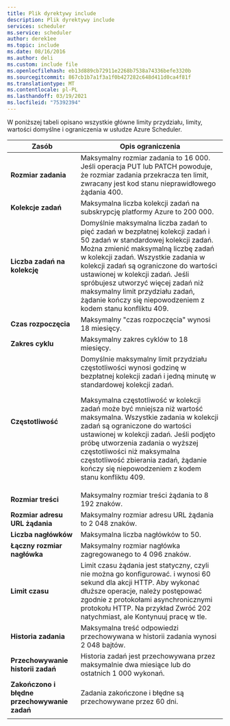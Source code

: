```yaml
---
title: Plik dyrektywy include
description: Plik dyrektywy include
services: scheduler
ms.service: scheduler
author: derek1ee
ms.topic: include
ms.date: 08/16/2016
ms.author: deli
ms.custom: include file
ms.openlocfilehash: eb13d889cb72911e2268b7538a74336befe3320b
ms.sourcegitcommit: 867cb1b7a1f3a1f0b427282c648d411d0ca4f81f
ms.translationtype: MT
ms.contentlocale: pl-PL
ms.lasthandoff: 03/19/2021
ms.locfileid: "75392394"
---
```

W poniższej tabeli opisano wszystkie główne limity przydziału, limity, wartości domyślne i ograniczenia w usłudze Azure Scheduler.

| Zasób | Opis ograniczenia |
| -------- | ----------------- |
| **Rozmiar zadania** | Maksymalny rozmiar zadania to 16 000. Jeśli operacja PUT lub PATCH powoduje, że rozmiar zadania przekracza ten limit, zwracany jest kod stanu nieprawidłowego żądania 400. | 
| **Kolekcje zadań** | Maksymalna liczba kolekcji zadań na subskrypcję platformy Azure to 200 000. | 
| **Liczba zadań na kolekcję** | Domyślnie maksymalna liczba zadań to pięć zadań w bezpłatnej kolekcji zadań i 50 zadań w standardowej kolekcji zadań. Można zmienić maksymalną liczbę zadań w kolekcji zadań. Wszystkie zadania w kolekcji zadań są ograniczone do wartości ustawionej w kolekcji zadań. Jeśli spróbujesz utworzyć więcej zadań niż maksymalny limit przydziału zadań, żądanie kończy się niepowodzeniem z kodem stanu konfliktu 409. | 
| **Czas rozpoczęcia** | Maksymalny "czas rozpoczęcia" wynosi 18 miesięcy. |
| **Zakres cyklu** | Maksymalny zakres cyklów to 18 miesięcy. | 
| **Częstotliwość** | Domyślnie maksymalny limit przydziału częstotliwości wynosi godzinę w bezpłatnej kolekcji zadań i jedną minutę w standardowej kolekcji zadań. <p>Maksymalna częstotliwość w kolekcji zadań może być mniejsza niż wartość maksymalna. Wszystkie zadania w kolekcji zadań są ograniczone do wartości ustawionej w kolekcji zadań. Jeśli podjęto próbę utworzenia zadania o wyższej częstotliwości niż maksymalna częstotliwość zbierania zadań, żądanie kończy się niepowodzeniem z kodem stanu konfliktu 409. | 
| **Rozmiar treści** | Maksymalny rozmiar treści żądania to 8 192 znaków. |
| **Rozmiar adresu URL żądania** | Maksymalny rozmiar adresu URL żądania to 2 048 znaków. |
| **Liczba nagłówków** | Maksymalna liczba nagłówków to 50. | 
| **Łączny rozmiar nagłówka** | Maksymalny rozmiar nagłówka zagregowanego to 4 096 znaków. |
| **Limit czasu** | Limit czasu żądania jest statyczny, czyli nie można go konfigurować. i wynosi 60 sekund dla akcji HTTP. Aby wykonać dłuższe operacje, należy postępować zgodnie z protokołami asynchronicznymi protokołu HTTP. Na przykład Zwróć 202 natychmiast, ale Kontynuuj pracę w tle. | 
| **Historia zadania** | Maksymalna treść odpowiedzi przechowywana w historii zadania wynosi 2 048 bajtów. |
| **Przechowywanie historii zadań** | Historia zadań jest przechowywana przez maksymalnie dwa miesiące lub do ostatnich 1 000 wykonań. | 
| **Zakończono i błędne przechowywanie zadań** | Zadania zakończone i błędne są przechowywane przez 60 dni. |
||| 

